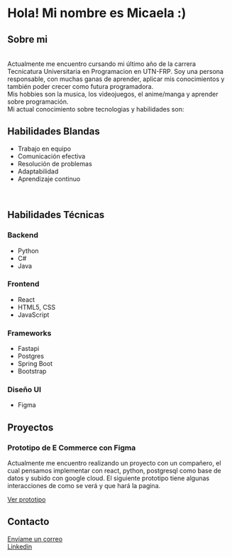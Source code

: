 <h1>Hola! Mi nombre es Micaela :) </h1>
<h2>Sobre mi </h2>
<br>
Actualmente me encuentro cursando mi último año de la carrera Tecnicatura Universitaria en Programacion en UTN-FRP.
Soy una persona responsable, con muchas ganas de aprender, aplicar mis conocimientos y también
poder crecer como futura programadora.
<br>Mis hobbies son la musica, los videojuegos, el anime/manga y aprender sobre programación.  <br>
Mi actual conocimiento sobre tecnologias y habilidades son:
<section >
            <div >
                <h2>Habilidades Blandas</h2>
                <ul>
                    <li>Trabajo en equipo</li>
                    <li>Comunicación efectiva</li>
                    <li>Resolución de problemas</li>
                    <li>Adaptabilidad</li>
                    <li>Aprendizaje continuo</li>
                </ul>
            </div>
            <br>
            <div >
                <h2>Habilidades Técnicas</h2>
                <h3>Backend</h3>
                <ul>
                    <li>Python</li>
                    <li>C#</li>
                    <li>Java</li>
                </ul>
                <h3>Frontend</h3>
                <ul>
                     <li>React</li>
                     <li>HTML5, CSS</li>
                     <li>JavaScript</li>
                </ul>
                    <h3>Frameworks</h3>
                <ul>
                    <li>Fastapi</li>
                    <li>Postgres</li>
                    <li>Spring Boot</li>
                    <li>Bootstrap</li>
                </ul>
               <h3>Diseño UI</h3>
                <ul>
                    <li>Figma</li>
                </ul>
            </div>
        </section>
        <section>
            <h2>Proyectos</h2>
            <div ">
                <h3>Prototipo de E Commerce con Figma</h3>
                <p>Actualmente me encuentro realizando un proyecto con un compañero, el cual pensamos implementar con react, python, postgresql como base de datos y subido con google cloud. El siguiente prototipo tiene algunas interacciones de como se verá y que hará la pagina.</p>
                <a href="https://www.figma.com/proto/2o9Un5dknt84XAB2lO0t8i/E-Commerce?node-id=24-2415&node-type=canvas&t=TjSRKUQAaPygGVcx-0&scaling=min-zoom&content-scaling=fixed&page-id=0%3A1&starting-point-node-id=24%3A2415&show-proto-sidebar=1">Ver prototipo</a>
            </div>
        </section>
          <h2>Contacto</h2>
            <div>
              <a href="mailto:micaelacaceres@alu.frp.utn.edu.ar"target="_blank">Envíame un correo</a> <br>
              <a href="https://www.linkedin.com/in/micaela-caceres-b8b01628b" target="_blank">  Linkedin </a>
            </div>
